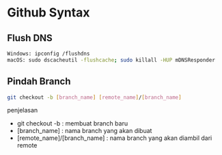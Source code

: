# Github Syntax

## Flush DNS

```bash
Windows: ipconfig /flushdns
macOS: sudo dscacheutil -flushcache; sudo killall -HUP mDNSResponder
```

## Pindah Branch

```bash
git checkout -b [branch_name] [remote_name]/[branch_name]
```

penjelasan

- git checkout -b : membuat branch baru
- [branch_name] : nama branch yang akan dibuat
- [remote_name]/[branch_name] : nama branch yang akan diambil dari remote
